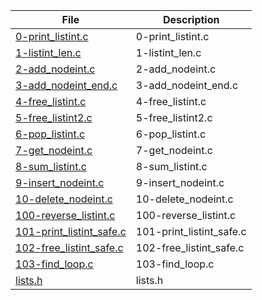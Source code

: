 | File      | Description |
| ----------- | ----------- |
| [0-print_listint.c](https://github.com/RadouaneAbn/alx-low_level_programming/blob/master/0x13-more_singly_linked_lists/0-print_listint.c) | 0-print_listint.c |
| [1-listint_len.c](https://github.com/RadouaneAbn/alx-low_level_programming/blob/master/0x13-more_singly_linked_lists/1-listint_len.c) | 1-listint_len.c |
| [2-add_nodeint.c](https://github.com/RadouaneAbn/alx-low_level_programming/blob/master/0x13-more_singly_linked_lists/2-add_nodeint.c) | 2-add_nodeint.c |
| [3-add_nodeint_end.c](https://github.com/RadouaneAbn/alx-low_level_programming/blob/master/0x13-more_singly_linked_lists/3-add_nodeint_end.c) | 3-add_nodeint_end.c |
| [4-free_listint.c](https://github.com/RadouaneAbn/alx-low_level_programming/blob/master/0x13-more_singly_linked_lists/4-free_listint.c) | 4-free_listint.c |
| [5-free_listint2.c](https://github.com/RadouaneAbn/alx-low_level_programming/blob/master/0x13-more_singly_linked_lists/5-free_listint2.c) | 5-free_listint2.c |
| [6-pop_listint.c](https://github.com/RadouaneAbn/alx-low_level_programming/blob/master/0x13-more_singly_linked_lists/6-pop_listint.c) | 6-pop_listint.c |
| [7-get_nodeint.c](https://github.com/RadouaneAbn/alx-low_level_programming/blob/master/0x13-more_singly_linked_lists/7-get_nodeint.c) | 7-get_nodeint.c |
| [8-sum_listint.c](https://github.com/RadouaneAbn/alx-low_level_programming/blob/master/0x13-more_singly_linked_lists/8-sum_listint.c) | 8-sum_listint.c |
| [9-insert_nodeint.c](https://github.com/RadouaneAbn/alx-low_level_programming/blob/master/0x13-more_singly_linked_lists/9-insert_nodeint.c) | 9-insert_nodeint.c |
| [10-delete_nodeint.c](https://github.com/RadouaneAbn/alx-low_level_programming/blob/master/0x13-more_singly_linked_lists/10-delete_nodeint.c) | 10-delete_nodeint.c |
| [100-reverse_listint.c](https://github.com/RadouaneAbn/alx-low_level_programming/blob/master/0x13-more_singly_linked_lists/100-reverse_listint.c) | 100-reverse_listint.c |
| [101-print_listint_safe.c](https://github.com/RadouaneAbn/alx-low_level_programming/blob/master/0x13-more_singly_linked_lists/101-print_listint_safe.c) | 101-print_listint_safe.c |
| [102-free_listint_safe.c](https://github.com/RadouaneAbn/alx-low_level_programming/blob/master/0x13-more_singly_linked_lists/102-free_listint_safe.c) | 102-free_listint_safe.c |
| [103-find_loop.c](https://github.com/RadouaneAbn/alx-low_level_programming/blob/master/0x13-more_singly_linked_lists/103-find_loop.c) | 103-find_loop.c |
| [lists.h](https://github.com/RadouaneAbn/alx-low_level_programming/blob/master/0x13-more_singly_linked_lists/lists.h) | lists.h |
